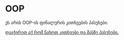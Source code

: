 # OOP
ეს არის OOP-ის ფინალურის კითხვების პასუხები.

[დააჭირეთ აქ რომ ნახოთ კითხვები და მასზე პასუხები.](OOP/)
